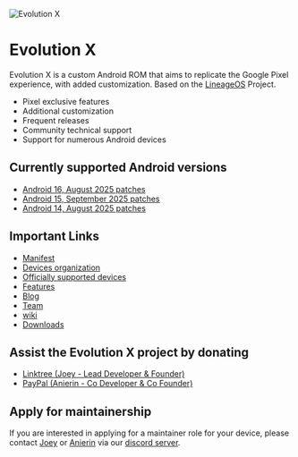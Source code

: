 ![Evolution X](https://github.com/Evolution-X/manifest/raw/vic/Banner.png)

# Evolution X

Evolution X is a custom Android ROM that aims to replicate the Google Pixel experience, with added customization. Based on the [LineageOS](https://github.com/LineageOS/) Project.

- Pixel exclusive features
- Additional customization
- Frequent releases
- Community technical support
- Support for numerous Android devices

## Currently supported Android versions
- [Android 16, August 2025 patches](https://github.com/Evolution-X/manifest/commits/bka)
- [Android 15, September 2025 patches](https://github.com/Evolution-X/manifest/commits/vic)
- [Android 14, August 2025 patches](https://github.com/Evolution-X/manifest/commits/udc)

## Important Links
- [Manifest](https://github.com/Evolution-X/manifest)
- [Devices organization](https://github.com/Evolution-X-Devices)
- [Officially supported devices](https://evolution-x.org/devices)
- [Features](https://evolution-x.org/features)
- [Blog](https://evolution-x.org/blog)
- [Team](https://evolution-x.org/team)
- [wiki](https://wiki.evolution-x.org)
- [Downloads](https://cdn.evolution-x.org)

## Assist the Evolution X project by donating
- [Linktree (Joey - Lead Developer & Founder)](https://linktr.ee/joeyhuab)
- [PayPal (Anierin - Co Developer & Co Founder)](https://PayPal.me/AnierinB)

## Apply for maintainership

If you are interested in applying for a maintainer role for your device, please contact [Joey](https://github.com/joeyhuab) or [Anierin](https://github.com/AnierinBliss) via our [discord server](https://discord.gg/Evolution-X).
